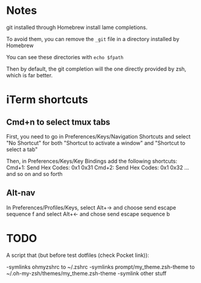 Notes
=====

git installed through Homebrew install lame completions.

To avoid them, you can remove the `_git` file in a directory installed by Homebrew

You can see these directories with `echo $fpath`

Then by default, the git completion will the one directly provided by zsh, which
is far better.

iTerm shortcuts
===============

Cmd+n to select tmux tabs
-------------------------

First, you need to go in Preferences/Keys/Navigation Shortcuts
and select "No Shortcut" for both
"Shortcut to activate a window" and "Shortcut to select a tab"

Then, in Preferences/Keys/Key Bindings add the following shortcuts:
Cmd+1: Send Hex Codes: 0x1 0x31
Cmd+2: Send Hex Codes: 0x1 0x32
... and so on and so forth

Alt-nav
-------

In Preferences/Profiles/Keys, select Alt+-> and choose send escape sequence f
and select Alt+<- and chose send escape sequence b

TODO
====

A script that (but before test dotfiles (check Pocket link)):

-symlinks ohmyzshrc to ~/.zshrc
-symlinks prompt/my_theme.zsh-theme to ~/.oh-my-zsh/themes/my_theme.zsh-theme
-symlink other stuff

